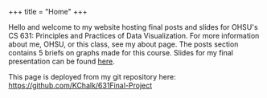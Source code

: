 +++
title = "Home"
+++

Hello and welcome to my website hosting final posts and slides for OHSU's CS 631: Principles and Practices of Data Visualization. For more information about me, OHSU, or this class, see my about page. The posts section contains 5 briefs on graphs made for this course. Slides for my final presentation can be found [here](slides/finalslides.html).
 
This page is deployed from my git repository here: https://github.com/KChalk/631Final-Project   